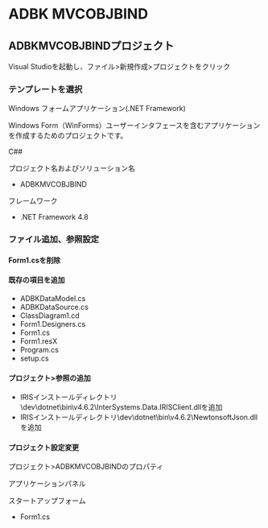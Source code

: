 # ADBK MVCOBJBIND

## ADBKMVCOBJBINDプロジェクト

Visual Studioを起動し、ファイル>新規作成>プロジェクトをクリック

### テンプレートを選択

Windows フォームアプリケーション(.NET Framework)

Windows Form（WinForms）ユーザーインタフェースを含むアプリケーションを作成するためのプロジェクトです。

C##

プロジェクト名およびソリューション名

- ADBKMVCOBJBIND

フレームワーク

- .NET Framework 4.8

### ファイル追加、参照設定

#### Form1.csを削除

#### 既存の項目を追加

- ADBKDataModel.cs
- ADBKDataSource.cs
- ClassDiagram1.cd
- Form1.Designers.cs
- Form1.cs
- Form1.resX
- Program.cs
- setup.cs

#### プロジェクト>参照の追加

- IRISインストールディレクトリ\dev\dotnet\bin\v4.6.2\InterSystems.Data.IRISClient.dllを追加
- IRISインストールディレクトリ\dev\dotnet\bin\v4.6.2\NewtonsoftJson.dllを追加

#### プロジェクト設定変更

プロジェクト>ADBKMVCOBJBINDのプロパティ

アプリケーションパネル

スタートアップフォーム　

- Form1.cs
